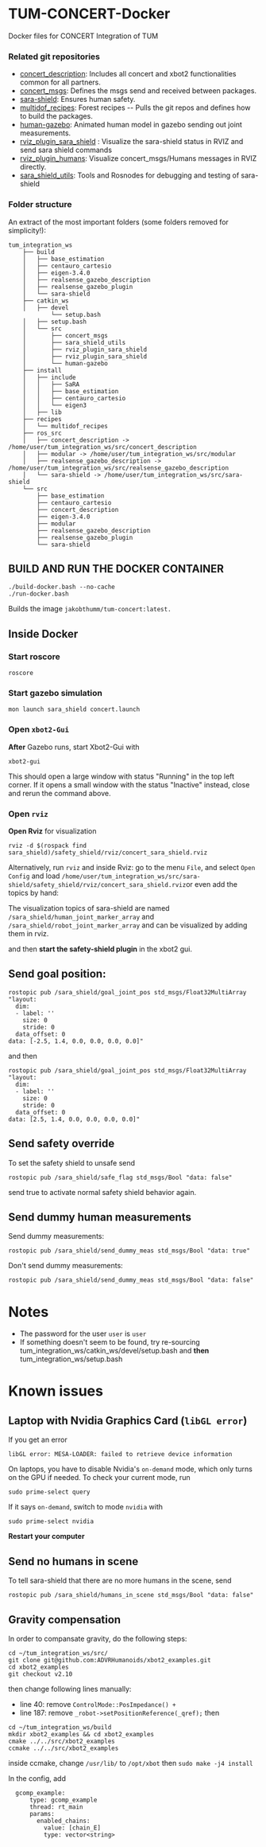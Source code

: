 # TUM-CONCERT-Docker
Docker files for CONCERT Integration of TUM

### Related git repositories
 - [concert_description](https://github.com/ADVRHumanoids/concert_description): Includes all concert and xbot2 functionalities common for all partners.
 - [concert_msgs](https://github.com/ADVRHumanoids/concert_msgs): Defines the msgs send and received between packages.
 - [sara-shield](https://github.com/TUM-CONCERT/sara-shield-xbot2): Ensures human safety.
 - [multidof_recipes](https://github.com/TUM-CONCERT/sara_shield_forest_recipes): Forest recipes -- Pulls the git repos and defines how to build the packages.
 - [human-gazebo](https://github.com/TUM-CONCERT/human-gazebo): Animated human model in gazebo sending out joint measurements.
 - [rviz_plugin_sara_shield](https://github.com/TUM-CONCERT/rviz_plugin_sara_shield) : Visualize the sara-shield status in RVIZ and send sara shield commands
 - [rviz_plugin_humans](https://github.com/TUM-CONCERT/rviz_plugin_humans): Visualize concert_msgs/Humans messages in RVIZ directly.
 - [sara_shield_utils](https://github.com/TUM-CONCERT/sara_shield_utils): Tools and Rosnodes for debugging and testing of sara-shield


### Folder structure
An extract of the most important folders (some folders removed for simplicity!):
```
tum_integration_ws
    ├── build
    │   ├── base_estimation
    │   ├── centauro_cartesio
    │   ├── eigen-3.4.0
    │   ├── realsense_gazebo_description
    │   ├── realsense_gazebo_plugin
    │   └── sara-shield
    ├── catkin_ws
    │   ├── devel
            └── setup.bash
    │   ├── setup.bash
    │   └── src
    │       ├── concert_msgs
    │       ├── sara_shield_utils
    │       ├── rviz_plugin_sara_shield
    │       ├── rviz_plugin_sara_shield
    │       └── human-gazebo
    ├── install
    │   ├── include
    │   │   ├── SaRA
    │   │   ├── base_estimation
    │   │   ├── centauro_cartesio
    │   │   └── eigen3
    │   ├── lib
    ├── recipes
    │   └── multidof_recipes
    ├── ros_src
    │   ├── concert_description -> /home/user/tum_integration_ws/src/concert_description
    │   ├── modular -> /home/user/tum_integration_ws/src/modular
    │   ├── realsense_gazebo_description -> /home/user/tum_integration_ws/src/realsense_gazebo_description
    │   └── sara-shield -> /home/user/tum_integration_ws/src/sara-shield
    └── src
        ├── base_estimation
        ├── centauro_cartesio
        ├── concert_description
        ├── eigen-3.4.0
        ├── modular
        ├── realsense_gazebo_description
        ├── realsense_gazebo_plugin
        └── sara-shield
```

## BUILD AND RUN THE DOCKER CONTAINER
```
./build-docker.bash --no-cache 
./run-docker.bash
```
Builds the image `jakobthumm/tum-concert:latest.`

## Inside Docker

### Start roscore
```
roscore
```

### Start gazebo simulation
```
mon launch sara_shield concert.launch
```

### Open `xbot2-Gui`
**After** Gazebo runs, start Xbot2-Gui with
```
xbot2-gui
```
This should open a large window with status "Running" in the top left corner. If it opens a small window with the status "Inactive" instead, close and rerun the command above.

### Open `rviz`
**Open Rviz** for visualization 
```
rviz -d $(rospack find sara_shield)/safety_shield/rviz/concert_sara_shield.rviz
```
Alternatively, run `rviz` and inside Rviz: go to the menu `File`, and select `Open Config` and load `/home/user/tum_integration_ws/src/sara-shield/safety_shield/rviz/concert_sara_shield.rviz`or even add the topics by hand:

The visualization topics of sara-shield are named ```/sara_shield/human_joint_marker_array``` and ```/sara_shield/robot_joint_marker_array``` and can be visualized by adding them in rviz.

and then **start the safety-shield plugin** in the xbot2 gui. 


## Send goal position:
```
rostopic pub /sara_shield/goal_joint_pos std_msgs/Float32MultiArray "layout:
  dim:
  - label: ''
    size: 0
    stride: 0
  data_offset: 0
data: [-2.5, 1.4, 0.0, 0.0, 0.0, 0.0]"
```
and then
```
rostopic pub /sara_shield/goal_joint_pos std_msgs/Float32MultiArray "layout:
  dim:
  - label: ''
    size: 0
    stride: 0
  data_offset: 0
data: [2.5, 1.4, 0.0, 0.0, 0.0, 0.0]"
```
## Send safety override
To set the safety shield to unsafe send
```
rostopic pub /sara_shield/safe_flag std_msgs/Bool "data: false"
```
send true to activate normal safety shield behavior again.

## Send dummy human measurements
Send dummy measurements:
```
rostopic pub /sara_shield/send_dummy_meas std_msgs/Bool "data: true"
```
Don't send dummy measurements:
```
rostopic pub /sara_shield/send_dummy_meas std_msgs/Bool "data: false"
```
# Notes
* The password for the user `user` is `user`
* If something doesn't seem to be found, try re-sourcing tum_integration_ws/catkin_ws/devel/setup.bash and **then** tum_integration_ws/setup.bash

# Known issues
## Laptop with Nvidia Graphics Card (`libGL error`)
If you get an error
```
libGL error: MESA-LOADER: failed to retrieve device information
```
On laptops, you have to disable Nvidia's `on-demand` mode, which only turns on the GPU if needed.
To check your current mode, run
```
sudo prime-select query
```
If it says `on-demand`, switch to mode `nvidia` with 
```
sudo prime-select nvidia
```
**Restart your computer**
## Send no humans in scene
To tell sara-shield that there are no more humans in the scene, send
```
rostopic pub /sara_shield/humans_in_scene std_msgs/Bool "data: false" 
```

## Gravity compensation
In order to compansate gravity, do the following steps:
```
cd ~/tum_integration_ws/src/
git clone git@github.com:ADVRHumanoids/xbot2_examples.git
cd xbot2_examples
git checkout v2.10
```
then change following lines manually:
* line 40:
 remove `ControlMode::PosImpedance() + `
* line 187: remove `_robot->setPositionReference(_qref);`
then
```
cd ~/tum_integration_ws/build
mkdir xbot2_examples && cd xbot2_examples
cmake ../../src/xbot2_examples
ccmake ../../src/xbot2_examples
```
inside ccmake, change `/usr/lib/` to `/opt/xbot`
then
`sudo make -j4 install`

In the config, add
```
  gcomp_example:
      type: gcomp_example
      thread: rt_main
      params:
        enabled_chains: 
          value: [chain_E]
          type: vector<string>
```
  


